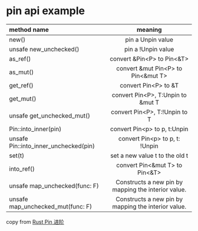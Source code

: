 # pin api example
|method name                | meaning                     |
|:--------------------------| :------------:              |
|new()                      |pin a Unpin value            |
|unsafe new_unchecked()     |pin a !Unpin value           |
|as_ref()                   |convert &Pin<P<T>> to Pin<&T>|
|as_mut()                   |convert &mut Pin<P<T>> to Pin<&mut T>|
|get_ref()                  |convert Pin<P<T>> to &T      |
|get_mut()                  |convert Pin<P<T>>, T:Unpin to &mut T      |
|unsafe get_unchecked_mut() |convert Pin<P<T>>, T:!Unpin to T      |
|Pin::into_inner(pin)       |convert Pin<p<t>> to p, t:Unpin          |
|unsafe Pin::into_inner_unchecked(pin)       |convert Pin<p<t>> to p, t: !Unpin|
|set(t)                     | set a new value t to the old t|
|into_ref()                 | convert Pin<&mut T> to Pin<&T>|
|unsafe map_unchecked(func: F)     | Constructs a new pin by mapping the interior value.|
|unsafe map_unchecked_mut(func: F)     | Constructs a new pin by mapping the interior value.|

copy from [Rust Pin 进阶](https://folyd.com/blog/rust-pin-advanced/)
